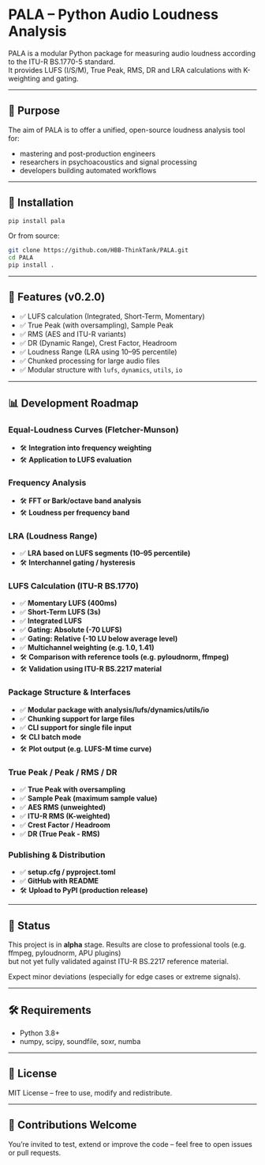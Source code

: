 # PALA – Python Audio Loudness Analysis

PALA is a modular Python package for measuring audio loudness according to the ITU-R BS.1770-5 standard.\
It provides LUFS (I/S/M), True Peak, RMS, DR and LRA calculations with K-weighting and gating.

---

## 🍇 Purpose

The aim of PALA is to offer a unified, open-source loudness analysis tool for:

- mastering and post-production engineers
- researchers in psychoacoustics and signal processing
- developers building automated workflows

---

## 🏢 Installation

```bash
pip install pala
```

Or from source:

```bash
git clone https://github.com/HBB-ThinkTank/PALA.git
cd PALA
pip install .
```

---

## 🧠 Features (v0.2.0)

- ✅ LUFS calculation (Integrated, Short-Term, Momentary)
- ✅ True Peak (with oversampling), Sample Peak
- ✅ RMS (AES and ITU-R variants)
- ✅ DR (Dynamic Range), Crest Factor, Headroom
- ✅ Loudness Range (LRA using 10–95 percentile)
- ✅ Chunked processing for large audio files
- ✅ Modular structure with `lufs`, `dynamics`, `utils`, `io`

---

## 📊 Development Roadmap

### Equal-Loudness Curves (Fletcher-Munson)

- 🛠️ **Integration into frequency weighting**
- 🛠️ **Application to LUFS evaluation**

### Frequency Analysis

- 🛠️ **FFT or Bark/octave band analysis**
- 🛠️ **Loudness per frequency band**

### LRA (Loudness Range)

- ✅ **LRA based on LUFS segments (10–95 percentile)**
- 🛠️ **Interchannel gating / hysteresis**

### LUFS Calculation (ITU-R BS.1770)

- ✅ **Momentary LUFS (400ms)**
- ✅ **Short-Term LUFS (3s)**
- ✅ **Integrated LUFS**
- ✅ **Gating: Absolute (-70 LUFS)**
- ✅ **Gating: Relative (-10 LU below average level)**
- ✅ **Multichannel weighting (e.g. 1.0, 1.41)**
- 🛠️ **Comparison with reference tools (e.g. pyloudnorm, ffmpeg)**
- 🛠️ **Validation using ITU-R BS.2217 material**

### Package Structure & Interfaces

- ✅ **Modular package with analysis/lufs/dynamics/utils/io**
- ✅ **Chunking support for large files**
- ✅ **CLI support for single file input**
- 🛠️ **CLI batch mode**
- 🛠️ **Plot output (e.g. LUFS-M time curve)**

### True Peak / Peak / RMS / DR

- ✅ **True Peak with oversampling**
- ✅ **Sample Peak (maximum sample value)**
- ✅ **AES RMS (unweighted)**
- ✅ **ITU-R RMS (K-weighted)**
- ✅ **Crest Factor / Headroom**
- ✅ **DR (True Peak - RMS)**

### Publishing & Distribution

- ✅ **setup.cfg / pyproject.toml**
- ✅ **GitHub with README**
- 🛠️ **Upload to PyPI (production release)**

---

## 🔮 Status

This project is in **alpha** stage. Results are close to professional tools (e.g. ffmpeg, pyloudnorm, APU plugins)\
but not yet fully validated against ITU-R BS.2217 reference material.

Expect minor deviations (especially for edge cases or extreme signals).

---

## 🛠️ Requirements

- Python 3.8+
- numpy, scipy, soundfile, soxr, numba

---

## 📄 License

MIT License – free to use, modify and redistribute.

---

## 🙌 Contributions Welcome

You’re invited to test, extend or improve the code – feel free to open issues or pull requests.

